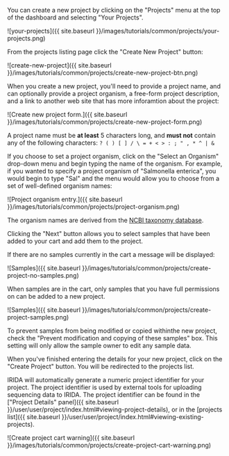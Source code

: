 You can create a new project by clicking on the "Projects" menu at the top of the dashboard and selecting "Your Projects".

![your-projects]({{ site.baseurl }}/images/tutorials/common/projects/your-projects.png)

From the projects listing page click the "Create New Project" button:

![create-new-project]({{ site.baseurl }}/images/tutorials/common/projects/create-new-project-btn.png)

When you create a new project, you'll need to provide a project name, and can optionally provide a project organism, a free-form project description, and a link to another web site that has more inforamtion about the project:

![Create new project form.]({{ site.baseurl }}/images/tutorials/common/projects/create-new-project-form.png)

A project name must be **at least** 5 characters long, and **must not** contain any of the following characters: `? ( ) [ ] / \ = + < > : ; " , * ^ | &`

If you choose to set a project organism, click on the "Select an Organism" drop-down menu and begin typing the name of the organism. For example, if you wanted to specify a project organism of "Salmonella enterica", you would begin to type "Sal" and the menu would allow you to choose from a set of well-defined organism names:

![Project organism entry.]({{ site.baseurl }}/images/tutorials/common/projects/project-organism.png)

The organism names are derived from the [NCBI taxonomy database](http://www.ncbi.nlm.nih.gov/taxonomy).

Clicking the "Next" button allows you to select samples that have been added to your cart and add them to the project.

If there are no samples currently in the cart a message will be displayed:

![Samples]({{ site.baseurl }}/images/tutorials/common/projects/create-project-no-samples.png)

When samples are in the cart, only samples that you have full permissions on can be added to a new project.  

![Samples]({{ site.baseurl }}/images/tutorials/common/projects/create-project-samples.png)

To prevent samples from being modified or copied withinthe new project, check the "Prevent modification and copying of these samples" box. This setting will only allow the sample owner to edit any sample data.

When you've finished entering the details for your new project, click on the "Create Project" button. You will be redirected to the projects list.

IRIDA will automatically generate a numeric project identifier for your project. The project identifier is used by external tools for uploading sequencing data to IRIDA. The project identifier can be found in the ["Project Details" panel]({{ site.baseurl }}/user/user/project/index.html#viewing-project-details), or in the [projects list]({{ site.baseurl }}/user/user/project/index.html#viewing-existing-projects).

![Create project cart warning]({{ site.baseurl }}/images/tutorials/common/projects/create-project-cart-warning.png)